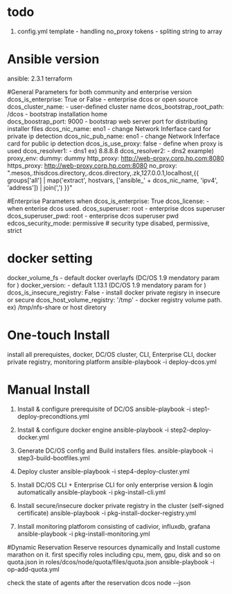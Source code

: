 # todo 
1) config.yml template - handling no_proxy tokens - spliting string to array

# Ansible version 
ansible:  2.3.1
terraform 

#General Parameters for both community and enterprise version 
dcos_is_enterprise: True or False - enterprise dcos or open source 
dcos_cluster_name:               - user-defined cluster name
dcos_bootstrap_root_path: /dcos  - bootstrap installation home   
docs_boostrap_port: 9000         - bootstrap web server port for distributing installer files 
dcos_nic_name: eno1              - change Network Inferface card for private ip detection 
dcos_nic_pub_name: eno1          - change Network Inferface card for public ip detection 
dcos_is_use_proxy: false         - define when proxy is used 
dcos_resolver1:                  - dns1 ex) 8.8.8.8
dcos_resolver2:                  - dns2 
example)
proxy_env:
  dummy: dummy
  http_proxy: http://web-proxy.corp.hp.com:8080
  https_proxy: http://web-proxy.corp.hp.com:8080
  no_proxy: ".mesos,.thisdcos.directory,.dcos.directory,.zk,127.0.0.1,localhost,{{ groups['all'] | map('extract', hostvars, ['ansible_' + dcos_nic_name, 'ipv4', 'address']) | join(',') }}"


#Enterprise Parameters when dcos_is_enterprise: True
dcos_license: <license>          - when enterise dcos used.
dcos_superuser: root             - enterprise dcos superuser
dcos_superuser_pwd: root         - enterprise dcos superuser pwd
edcos_security_mode: permissive  # security type  disabed, permissive, strict 


# docker setting 
docker_volume_fs                  - default docker overlayfs (DC/OS 1.9 mendatory param for )
docker_version:                   - default 1.13.1 (DC/OS 1.9 mendatory param for )
dcos_is_insecure_registry: False  - install docker private regisry in insecure or secure 
dcos_host_volume_registry: '/tmp' - docker registry volume path. ex) /tmp/nfs-share or host diretory 


# One-touch Install  
install all prerequistes, docker, DC/OS cluster, CLI, Enterprise CLI, docker private registry, monitoring platform 
 ansible-playbook -i <inventory file> deploy-dcos.yml 


# Manual Install 
1) Install & configure prerequisite of DC/OS
 ansible-playbook -i <inventory file> step1-deploy-precondtions.yml 

2) Install & configure docker engine 
 ansible-playbook -i <inventory file> step2-deploy-docker.yml 

3) Generate DC/OS config and Build installers files.
 ansible-playbook -i <inventory file> step3-build-bootfiles.yml

4) Deploy cluster 
 ansible-playbook -i <inventory file> step4-deploy-cluster.yml 

5) Install DC/OS CLI + Enterprise CLI for only enterprise version & login automatically 
 ansible-playbook -i <inventory file> pkg-install-cli.yml 

6) Install secure/insecure docker private registry in the cluster (self-signed certificate)
 ansible-playbook -i <inventory file> pkg-install-docker-registry.yml 

6) Install monitoring platforom consisting of cadivior, influxdb, grafana 
 ansible-playbook -i <inventory file> pkg-install-monitoring.yml 


#Dynamic Reservation 
Reserve resources dynamically and Install custome marathon on it.
first specifiy roles including cpu, mem, gpu, disk and so on  quota.json in roles/dcos/node/quota/files/quota.json 
ansible-playbook -i <inventory file> op-add-quota.yml 

check the state of agents after the reservation 
dcos node --json